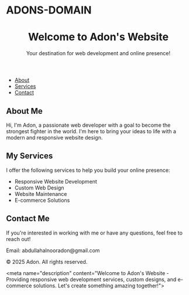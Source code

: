 # ADONS-DOMAIN
<!DOCTYPE html>
<html lang="en">
<head>
  <meta charset="UTF-8">
  <meta name="viewport" content="width=device-width, initial-scale=1.0">
  <title>Adon</title>
  <style>
    /* Your CSS Styles */
  </style>
</head>
<body>
  <header>
    <h1>Welcome to Adon's Website</h1>
    <p>Your destination for web development and online presence!</p>
  </header>
  <nav>
    <ul>
      <li><a href="#about">About</a></li>
      <li><a href="#services">Services</a></li>
      <li><a href="#contact">Contact</a></li>
    </ul>
  </nav>
  <section id="about">
    <h2>About Me</h2>
    <p>Hi, I'm Adon, a passionate web developer with a goal to become the strongest fighter in the world. I'm here to bring your ideas to life with a modern and responsive website design.</p>
  </section>
  <section id="services">
    <h2>My Services</h2>
    <p>I offer the following services to help you build your online presence:</p>
    <ul>
      <li>Responsive Website Development</li>
      <li>Custom Web Design</li>
      <li>Website Maintenance</li>
      <li>E-commerce Solutions</li>
    </ul>
  </section>
  <section id="contact">
    <h2>Contact Me</h2>
    <p>If you're interested in working with me or have any questions, feel free to reach out!</p>
    <p>Email: abdullahalnooradon@gmail.com</p>
  </section>
  <footer>
    <p>&copy; 2025 Adon. All rights reserved.</p>
  </footer>
</body>
</html>

&lt;meta name="description" content="Welcome to Adon's Website - Providing responsive web development services, custom designs, and e-commerce solutions. Let's create something amazing together!">
